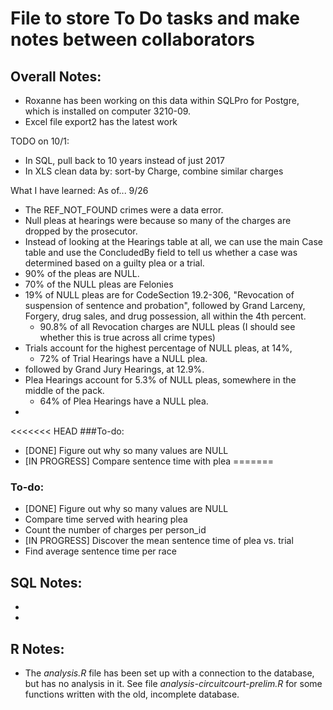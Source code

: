 # File to store To Do tasks and make notes between collaborators

## Overall Notes:
* Roxanne has been working on this data within SQLPro for Postgre, which is installed on computer 3210-09. 
* Excel file export2 has the latest work

TODO on 10/1:
* In SQL, pull back to 10 years instead of just 2017
* In XLS clean data by: sort-by Charge, combine similar charges

What I have learned:
As of... 9/26
* The REF_NOT_FOUND crimes were a data error. 
* Null pleas at hearings were because so many of the charges are dropped by the prosecutor.
* Instead of looking at the Hearings table at all, we can use the main Case table and use the ConcludedBy field to tell us whether a case was determined based on a guilty plea or a trial.
* 90% of the pleas are NULL.
* 70% of the NULL pleas are Felonies
* 19% of NULL pleas are for CodeSection 19.2-306, "Revocation of suspension of sentence and probation", followed by Grand Larceny, Forgery, drug sales, and drug possession, all within the 4th percent. 
	* 90.8% of all Revocation charges are NULL pleas (I should see whether this is true across all crime types)
* Trials account for the highest percentage of NULL pleas, at 14%, 
	* 72% of Trial Hearings have a NULL plea.
* followed by Grand Jury Hearings, at 12.9%. 
* Plea Hearings account for 5.3% of NULL pleas, somewhere in the middle of the pack.
	* 64% of Plea Hearings have a NULL plea.
* 

<<<<<<< HEAD
###To-do:
* [DONE] Figure out why so many values are NULL
* [IN PROGRESS] Compare sentence time with plea
=======
### To-do:
* [DONE] Figure out why so many values are NULL
* Compare time served with hearing plea
* Count the number of charges per person_id
* [IN PROGRESS] Discover the mean sentence time of plea  vs. trial
* Find average sentence time per race


## SQL Notes:
* 
* 

## R Notes:
* The _analysis.R_ file has been set up with a connection to the database, but has no analysis in it. See file _analysis-circuitcourt-prelim.R_ for some functions written with the old, incomplete database.
